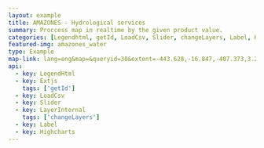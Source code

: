 ```yaml
---
layout: example
title: AMAZONES - Hydrological services
summary: Proccess map in realtime by the given product value.
categories: [Legendhtml, getId, LoadCsv, Slider, changeLayers, Label, Highcharts]
featured-img: amazones_water
type: Example
map-link: lang=eng&map=&queryid=30&extent=-443.628,-16.847,-407.373,3.294&tools=helpintro,layerchooser,zoomextent,customzoom,getfeature,hovershowlegend&options=scale,startopened,hidestylechooser,enablequeries,capabilities&visiblelayers=-1
api: 
  - key: LegendHtml
  - key: Extjs
    tags: ['getId']
  - key: LoadCsv
  - key: Slider
  - key: LayerInternal
    tags: ['changeLayers']
  - key: Label
  - key: Highcharts
---
```

